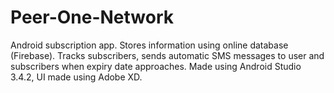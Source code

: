 # Peer-One-Network

Android subscription app. Stores information using online database (Firebase). 
Tracks subscribers, sends automatic SMS messages to user and subscribers when expiry date approaches.
Made using Android Studio 3.4.2, UI made using Adobe XD.
